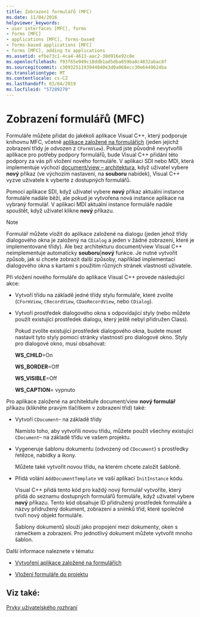 ```yaml
---
title: Zobrazení formulářů (MFC)
ms.date: 11/04/2016
helpviewer_keywords:
- user interfaces [MFC], forms
- forms [MFC]
- applications [MFC], forms-based
- forms-based applications [MFC]
- forms [MFC], adding to applications
ms.assetid: efbe73c1-4ca4-4613-aac2-30d916e92c0e
ms.openlocfilehash: f93f65e949c18ddb1ad5dba859ba8c4832abac8f
ms.sourcegitcommit: c3093251193944840e3d0a068ecc30e6449624ba
ms.translationtype: MT
ms.contentlocale: cs-CZ
ms.lasthandoff: 03/04/2019
ms.locfileid: "57289270"
---
```

# <a name="form-views-mfc"></a>Zobrazení formulářů (MFC)

Formuláře můžete přidat do jakékoli aplikace Visual C++, který podporuje knihovnu MFC, včetně [aplikace založené na formulářích](../mfc/reference/creating-a-forms-based-mfc-application.md) (jeden jejichž zobrazení třídy je odvozen z `CFormView`). Pokud jste původně nevytvořili aplikace pro potřeby podpory formulářů, bude Visual C++ přidání této podpory za vás při vložení nového formuláře. V aplikaci SDI nebo MDI, která implementuje výchozí [document/view – architektura](../mfc/document-view-architecture.md), když uživatel vybere **nový** příkaz (ve výchozím nastavení, na **souboru** nabídek), Visual C++ vyzve uživatele k vyberte z dostupných formulářů.

Pomocí aplikace SDI, když uživatel vybere **nový** příkaz aktuální instance formuláře nadále běží, ale pokud je vytvořena nová instance aplikace na vybraný formulář. V aplikaci MDI aktuální instance formuláře nadále spouštět, když uživatel klikne **nový** příkazu.

> [!NOTE]
>  Formulář můžete vložit do aplikace založené na dialogu (jeden jehož třídy dialogového okna je založený na `CDialog` a jeden v žádné zobrazení, které je implementované třídy). Ale bez architekturu document/view Visual C++ neimplementuje automaticky **souboru**&#124;**nový** funkce. Je nutné vytvořit způsob, jak si chcete zobrazit další způsoby, například implementací dialogového okna s kartami s použitím různých stránek vlastností uživatele.

Při vložení nového formuláře do aplikace Visual C++ provede následující akce:

- Vytvoří třídu na základě jedné třídy stylu formuláře, které zvolíte (`CFormView`, `CRecordView`, `CDaoRecordView`, nebo `CDialog`).

- Vytvoří prostředek dialogového okna s odpovídající styly (nebo můžete použít existující prostředek dialogu, který ještě nebyl přidružen Class).

   Pokud zvolíte existující prostředek dialogového okna, budete muset nastavit tyto styly pomocí stránky vlastností pro dialogové okno. Styly pro dialogové okno, musí obsahovat:

     **WS_CHILD**=On

     **WS_BORDER**=Off

     **WS_VISIBLE**=Off

     **WS_CAPTION**= vypnuto

Pro aplikace založené na architektuře document/view **nový formulář** příkazu (klikněte pravým tlačítkem v zobrazení tříd) také:

- Vytvoří `CDocument`– na základě třídy

   Namísto toho, aby vytvořili novou třídu, můžete použít všechny existující `CDocument`– na základě třídu ve vašem projektu.

- Vygeneruje šablonu dokumentu (odvozený od `CDocument`) s prostředky řetězce, nabídky a ikony.

   Můžete také vytvořit novou třídu, na kterém chcete založit šabloně.

- Přidá volání `AddDocumentTemplate` ve vaší aplikaci `InitInstance` kódu.

   Visual C++ přidá tento kód pro každý nový formulář vytvoříte, který přidá do seznamu dostupných formulářů formuláře, když uživatel vybere **nový** příkazu. Tento kód obsahuje ID přidružený prostředek formuláře a názvy přidružený dokument, zobrazení a snímků tříd, které společně tvoří nový objekt formuláře.

   Šablony dokumentů slouží jako propojení mezi dokumenty, oken s rámečkem a zobrazení. Pro jednotlivý dokument můžete vytvořit mnoho šablon.

Další informace naleznete v tématu:

- [Vytvoření aplikace založené na formulářích](../mfc/reference/creating-a-forms-based-mfc-application.md)

- [Vložení formuláře do projektu](../mfc/inserting-a-form-into-a-project.md)

## <a name="see-also"></a>Viz také:

[Prvky uživatelského rozhraní](../mfc/user-interface-elements-mfc.md)
